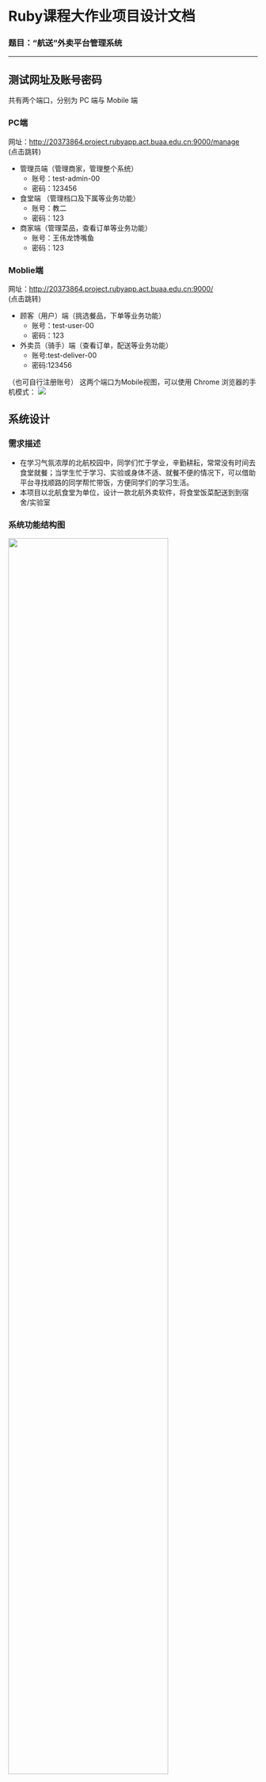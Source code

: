 



# Ruby课程大作业项目设计文档

### 题目：“航送”外卖平台管理系统

---

## 测试网址及账号密码
共有两个端口，分别为 PC 端与 Mobile 端

### PC端
网址：http://20373864.project.rubyapp.act.buaa.edu.cn:9000/manage  
(点击跳转)
- 管理员端（管理商家，管理整个系统）
  - 账号：test-admin-00
  - 密码：123456
- 食堂端 （管理档口及下属等业务功能）
  - 账号：教二
  - 密码：123
- 商家端（管理菜品，查看订单等业务功能）
  - 账号：王伟龙馋嘴鱼
  - 密码：123
  
### Moblie端
网址：http://20373864.project.rubyapp.act.buaa.edu.cn:9000/  
(点击跳转)
- 顾客（用户）端（挑选餐品，下单等业务功能）
  - 账号：test-user-00
  - 密码：123
- 外卖员（骑手）端（查看订单，配送等业务功能）
  - 账号:test-deliver-00
  - 密码:123456

（也可自行注册账号）
这两个端口为Mobile视图，可以使用 Chrome 浏览器的手机模式：
<img src=README/30.png>


## 系统设计

### 需求描述

- 在学习气氛浓厚的北航校园中，同学们忙于学业，辛勤耕耘，常常没有时间去食堂就餐；当学生忙于学习、实验或身体不适、就餐不便的情况下，可以借助平台寻找顺路的同学帮忙带饭，方便同学们的学习生活。
- 本项目以北航食堂为单位，设计一款北航外卖软件，将食堂饭菜配送到到宿舍/实验室

### 系统功能结构图
<div style="margin: auto;">
  <img src=README/3.png width=80%>
</div>

- 对于消费者，有用户注册、用户登录、用户退出登录、用户个人信息的设置和展示、订单状态查看、历史订单查询、食堂/档口筛选与查看、档口菜品筛选与查看、档口菜品挑选、挑选后确认订单。
- 对于骑手，可以接单并派送、管理已接单订单。
- 对于档口，有菜品属性的设置和展示（如价格、描述、菜品图等）、订单的查询和修改、订单的状态更新、订单的配送安排、档口信息的修改和展示。
- 对于食堂，包含所属档口的所有功能，以及下属档口的增删与管理。


## 系统实现

### 开发环境配置
- 前端环境
  - axios：1.2.1
  - unplugin-vue-components：0.22.12
  - vant：4.0.0
  - vue：3.2.41
  - vue-axios：3.5.2
  - vue-router：4.1.6
  - vitejs/plugin-vue：3.2.0
  - vite：3.2.4
  - vite-plugin-style-import：1.4.1

- 后端环境
  - ruby：3.1.3
  - rails：7.0.4
  - sqlite：3.39.2

### 数据流图
<div style="margin: auto;">
  <img src=README/1.png>
</div>

### 基本表定义
- 用户（买家）表 （id，用户名，密码，电话）
- 食堂表 （id，食堂名称）
- 商家（卖家）表 （id，用户名，密码，电话，开始时间，结束时间，商家地址）
- 骑手表 （id，用户名，密码，电话）
- 产品表 （id，所属商家id，名称，价格，喜好数，销量，描述，图片路径，商品类型，上架时间）
- 购物车项表 （id，买家id，产品id，数量，价格，添加时间）
- 订单表 （id，添加时间，买家id，商家id，配送地址，配送电话，订单状态，配送费，打包费，优惠金额，实付金额）
- 订单项表 （id，买家id，产品id，数量，价格，所属订单id）
- 订单平台表 （id，订单id，添加时间，图片路径，详情）
- 用户配送地址表 （id，买家id，联系电话，是否默认地址，详细地址，标签）
- 帮送表 （id，添加时间，give_user_id，get_user_id，配送地址，配送电话，帮送状态）
- 帮送项表 （id，give_user_id，帮送物品详情，所属帮送表id）
- 帮送平台表 （id，订单id，添加时间，图片路径，详情）
- 订单配送表 （id，订单id，骑手id，添加时间，预计到达时间）
- 用户搜索记录表 （id，买家id，搜索记录，添加时间）
- 管理员表 （id，用户名，密码，等级）
- 用户操作日志表 （id，买家id，动作，详情，状态（动作成功与否），添加时间）
- 商家操作日志表 （id，商家id，动作，详情，状态（动作成功与否），添加时间）
- 骑手操作日志表 （id，骑手id，动作，详情，状态（动作成功与否），添加时间）
- 管理员操作日志表 （id，管理员id，动作，详情，状态（动作成功与否），添加时间）
- 评价表 （id，商家id，评价内容，评分）

### 关系模式图
<div style="margin: auto;">
  <img src=README/2.png width=90%>
</div>

### 实现方式
- 前端 PC 端（管理端）
  - 使用 Vue3 + Vite + ElementPlus 的前端（基于 Node.js）
- 前端移动端（业务端）
  - 使用 Vue3 + Vite + Vant4 的前端（基于 Node.js）
- 后端
  - 使用 Ruby + Rails 的后端

## 使用简介

### 用户点餐功能
- 用户点击系统推荐档口、或先点击一个食堂再点击一个档口，即可选择一个档口进行点餐。
<div style="margin: auto;">
  <img src=README/22.png width=30%>
</div>

- 用户在档口中，选定某一菜品后，调整数量点击加入购物车即可点餐。
<div style="margin: auto;">
  <img src=README/23.png width=30%>
</div>

- 用户选择完毕后，点击提交，即可确认餐品。选择配送方式后即可提交订单。
<div style="margin: auto;">
  <img src=README/24.png width=30%>
</div>

- 提交订单后，可在底部导航栏订单界面查看到刚刚提交的订单。
<div style="margin: auto;">
  <img src=README/25.png width=30%>
</div>

- 点击订单详情，可以查看订单的状态和详细信息。并可以进行评价。
<div style="margin: auto;">
  <img src=README/26.png width=30%>
</div>


### 用户帮带功能
- 在广场，用户可以帮助其他用户来进行帮带。点击帮送行，即可领取帮送任务。
<div style="margin: auto;">
  <img src=README/27.png width=30%>
</div>


### 骑手接单功能
- 骑手可以在接单页进行接单。
<div style="margin: auto;">
  <img src=README/28.png width=30%>
</div>

- 点击接单后，可以在订单列表中查看到该订单。送达时点击确认送达即可。
<div style="margin: auto;">
  <img src=README/29.png width=30%>
</div>


### 档口管理功能
- 登录
  - 首先我们登录档口的账户。
<div style="margin: auto;">
  <img src=README/4.png width=80%>
</div>

  - 登录之后可以查看到主页，主页放置了订单列表的快速预览。
<div style="margin: auto;">
  <img src=README/5.png width=80%>
</div>

- 订单相关
  - 点击左侧“订单相关”，再点击“订单列表”，可以看到订单管理面板。
<div style="margin: auto;">
  <img src=README/6.png width=80%>
</div>

  - 点击想要管理的订单右侧的详情，可以进行订单信息修改。
<div style="margin: auto;">
  <img src=README/7.png width=80%>
</div>

  - 点击想要管理的订单右侧的删除，可以删除该订单。
<div style="margin: auto;">
  <img src=README/8.png width=80%>
</div>


- 餐品相关
  - 点击左侧“商家相关”，再点击“菜品列表”，可以看到当前档口餐品列表。
<div style="margin: auto;">
  <img src=README/9.png width=80%>
</div>

  - 点击“创建菜品”可以新增菜品。
<div style="margin: auto;">
  <img src=README/10.png width=80%>
</div>

  - 点击右侧详情可查看菜品详情。
<div style="margin: auto;">
  <img src=README/11.png width=80%>
</div>

  - 点击右侧删除可删除菜品。
<div style="margin: auto;">
  <img src=README/12.png width=80%>
</div>


### 食堂管理功能
食堂管理人员对下属档口的菜品、订单操作与前述一致，可查阅前一节内容。在此介绍其余未提及的内容。

- 档口管理相关
  - 点击左侧“商家相关”，再点击“商家列表”，即可看到下属的档口信息。
<div style="margin: auto;">
  <img src=README/13.png width=80%>
</div>

  - 点击下方创建商家，可以进行档口的增加，增加的档口同时也是该档口的管理员账户，请妥善保管。
<div style="margin: auto;">
  <img src=README/14.png width=80%>
</div>

  - 点击右侧详情和删除可以查看档口信息或删除档口。
<div style="margin: auto;">
  <img src=README/15.png width=80%>
</div>

### 运维管理功能
运维人员对所有食堂下属档口的菜品、订单操作与前述一致；对所有食堂的档口的管理操作和前述一致，可查阅前两节内容。在此介绍其余未提及的内容。
- 管理员管理
  - 点击左侧“管理员相关”，再点击“管理员列表”可以进行新的运维管理账户的添加，支持两级管理员，低一级管理员没有管理员管理权限。
<div style="margin: auto;">
  <img src=README/16.png width=80%>
</div>

  - 点击“日志列表”可以查看管理员操作日志。
<div style="margin: auto;">
  <img src=README/17.png width=80%>
</div>


- 食堂管理
  - 点击左侧“商家相关”，再点击“食堂列表”，可以进行食堂的添加和管理。
<div style="margin: auto;">
  <img src=README/18.png width=80%>
</div>


- 用户管理
  - 点击左侧“用户相关”，可以进行用户的查看、修改、删除、导出操作。
<div style="margin: auto;">
  <img src=README/19.png width=80%>
</div>

  - 点击“导入用户”，可以选择表格文件，从表格批量创建用户。
<div style="margin: auto;">
  <img src=README/20.png width=80%>
</div>


- 骑手管理
  - 点击左侧“骑手相关”可以添加和管理当前系统内骑手账号。
<div style="margin: auto;">
  <img src=README/21.png width=80%>
</div>

- 查看统计数据
  - 对于订单的统计数据，实现了三个维度：用户、时间、档口的订单数量统计。可以在线查看图表统计，也可以导出为 PDF 保存至本地
  - 下面是统计数据的实现效果。
<div style="margin: auto;">
  <img src=README/31.png width=80%>
</div>
<div style="margin: auto;">
  <img src=README/32.png width=80%>
</div>
  